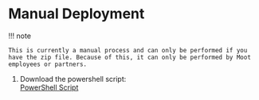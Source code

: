 # Manual Deployment

!!! note

    This is currently a manual process and can only be performed if you have the zip file. Because of this, it can only be performed by Moot employees or partners.

1. Download the powershell script:  
[PowerShell Script](Scripts/Install-PSM.ps1)
